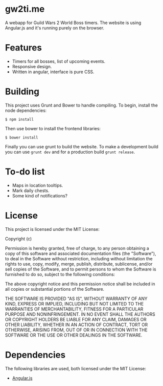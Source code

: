 # gw2ti.me
A webapp for Guild Wars 2 World Boss timers. The website is using Angular.js and it's running purely on the browser.

# Features
* Timers for all bosses, list of upcoming events.
* Responsive design.
* Written in angular, interface is pure CSS.

# Building
This project uses Grunt and Bower to handle compiling. To begin, install the node dependencies:
```
$ npm install
```

Then use bower to install the frontend libraries:
```
$ bower install
```

Finally you can use grunt to build the website. To make a development build you can use `grunt dev` and for a production
build `grunt release`.

# To-do list
* Maps in location tooltips.
* Mark daily chests.
* Some kind of notifications?

# License
This project is licensed under the MIT License: 

Copyright (c) <year> <copyright holders>

Permission is hereby granted, free of charge, to any person obtaining a copy of this software and associated
documentation files (the "Software"), to deal in the Software without restriction, including without limitation the
rights to use, copy, modify, merge, publish, distribute, sublicense, and/or sell copies of the Software, and to permit
persons to whom the Software is furnished to do so, subject to the following conditions:

The above copyright notice and this permission notice shall be included in all copies or substantial portions of the
Software.

THE SOFTWARE IS PROVIDED "AS IS", WITHOUT WARRANTY OF ANY KIND, EXPRESS OR IMPLIED, INCLUDING BUT NOT LIMITED TO THE
WARRANTIES OF MERCHANTABILITY, FITNESS FOR A PARTICULAR PURPOSE AND NONINFRINGEMENT. IN NO EVENT SHALL THE AUTHORS OR
COPYRIGHT HOLDERS BE LIABLE FOR ANY CLAIM, DAMAGES OR OTHER LIABILITY, WHETHER IN AN ACTION OF CONTRACT, TORT OR
OTHERWISE, ARISING FROM, OUT OF OR IN CONNECTION WITH THE SOFTWARE OR THE USE OR OTHER DEALINGS IN THE SOFTWARE.

# Dependencies
The following libraries are used, both licensed under the MIT License:
* [Angular.js](https://angularjs.org/)